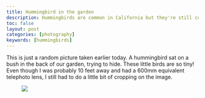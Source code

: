 ```yaml
---
title: Hummingbird in the garden
description: Hummingbirds are common in California but they're still cute
toc: false
layout: post
categories: [photography]
keywords: [hummingbirds]
---
```


This is just a random picture taken earlier today.  A hummingbird sat on a bush in the back of our garden, trying to hide. These little birds are so tiny! Even though I was probably 10 feet away and had a 600mm equivalent telephoto lens, I still had to do a little bit of cropping on the image.

<figure>
  <img src="hummingbird-2014.jpg"/>
</figure>
